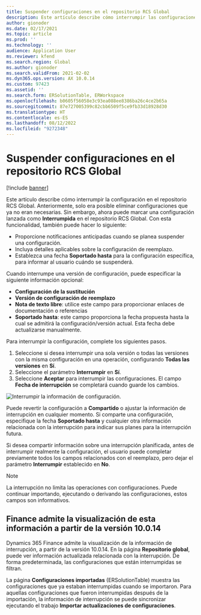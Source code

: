 ```yaml
---
title: Suspender configuraciones en el repositorio RCS Global
description: Este artículo describe cómo interrumpir las configuraciones en el repositorio RCS Global.
author: gionoder
ms.date: 02/17/2021
ms.topic: article
ms.prod: ''
ms.technology: ''
audience: Application User
ms.reviewer: kfend
ms.search.region: Global
ms.author: gionoder
ms.search.validFrom: 2021-02-02
ms.dyn365.ops.version: AX 10.0.14
ms.custom: 97423
ms.assetid: ''
ms.search.form: ERSolutionTable, ERWorkspace
ms.openlocfilehash: b0605f56058e3c93ea088ee8386ba26c4ce2b65a
ms.sourcegitcommit: 87e727005399c82cbb6509f5ce9fb33d18928d30
ms.translationtype: HT
ms.contentlocale: es-ES
ms.lasthandoff: 08/12/2022
ms.locfileid: "9272348"
---
```

# <a name="discontinue-configurations-in-the-rcs-global-repository"></a>Suspender configuraciones en el repositorio RCS Global

[!include [banner](../includes/banner.md)]

Este artículo describe cómo interrumpir la configuración en el repositorio RCS Global. Anteriormente, solo era posible eliminar configuraciones que ya no eran necesarias. Sin embargo, ahora puede marcar una configuración lanzada como **Interrumpida** en el repositorio RCS Global. Con esta funcionalidad, también puede hacer lo siguiente: 
 
 - Proporcione notificaciones anticipadas cuando se planea suspender una configuración.
 - Incluya detalles aplicables sobre la configuración de reemplazo.
 - Establezca una fecha **Soportado hasta** para la configuración específica, para informar al usuario cuándo se suspenderá.

Cuando interrumpe una versión de configuración, puede especificar la siguiente información opcional:

  - **Configuración de la sustitución**
  - **Versión de configuración de reemplazo**
  - **Nota de texto libre**: utilice este campo para proporcionar enlaces de documentación o referencias
  - **Soportado hasta**: este campo proporciona la fecha propuesta hasta la cual se admitirá la configuración/versión actual. Esta fecha debe actualizarse manualmente.
  
Para interrumpir la configuración, complete los siguientes pasos. 

1. Seleccione si desea interrumpir una sola versión o todas las versiones con la misma configuración en una operación, configurando **Todas las versiones** en **Sí**. 
2. Seleccione el parámetro **Interrumpir** en **Sí**.
3. Seleccione **Aceptar** para interrumpir las configuraciones. El campo **Fecha de interrupción** se completará cuando guarde los cambios.

![Interrumpir la información de configuración.](media/Discontinue-details-2.png)
  
Puede revertir la configuración a **Compartido** o ajustar la información de interrupción en cualquier momento. Si comparte una configuración, especifique la fecha **Soportado hasta** y cualquier otra información relacionada con la interrupción para indicar sus planes para la interrupción futura.

Si desea compartir información sobre una interrupción planificada, antes de interrumpir realmente la configuración, el usuario puede completar previamente todos los campos relacionados con el reemplazo, pero dejar el parámetro **Interrumpir** establecido en **No**.

> [!NOTE]
> La interrupción no limita las operaciones con configuraciones. Puede continuar importando, ejecutando o derivando las configuraciones, estos campos son informativos.

## <a name="finance-supports-displaying-this-information-starting-in-version-10014"></a>Finance admite la visualización de esta información a partir de la versión 10.0.14

Dynamics 365 Finance admite la visualización de la información de interrupción, a partir de la versión 10.0.14. En la página **Repositorio global**, puede ver información actualizada relacionada con la interrupción. De forma predeterminada, las configuraciones que están interrumpidas se filtran.
  
La página **Configuraciones importadas** (ERSolutionTable) muestra las configuraciones que ya estaban interrumpidas cuando se importaron. Para aquellas configuraciones que fueron interrumpidas después de la importación, la información de interrupción se puede sincronizar ejecutando el trabajo **Importar actualizaciones de configuraciones**.


